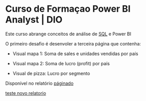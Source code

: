 # Curso de Formaçao Power BI Analyst | DIO

Este curso abrange conceitos de análise de [SQL](https://github.com/rodrigo-fernandes092/Formacao_PowerBI/blob/main/Modulo%2001/An%C3%A1lise%20de%20Dados%20com%20SQL/Estudo_Script.sql) e Power BI

O primeiro desafio é desenvoler a terceira página que contenha:
- Visual mapa 1: Soma de sales e unidades vendidas por país 

- Visual mapa 2: Soma de lucro (profit) por país
  
- Visual de pizza: Lucro por segmento

 Disponível no relatório [páginado](https://github.com/rodrigo-fernandes092/Formacao_PowerBI/blob/main/Modulo%2001/Primeiros%20Passos%20com%20Power%20BI/Relatorio%20de%20Vendas%20Aula%20PBI.pdf)


[teste novo relatorio]([url](https://app.powerbi.com/links/xgyA7-t3W5?ctid=659ce2b8-0714-4198-8c38-dc9b60aabb57&pbi_source=linkShare))
